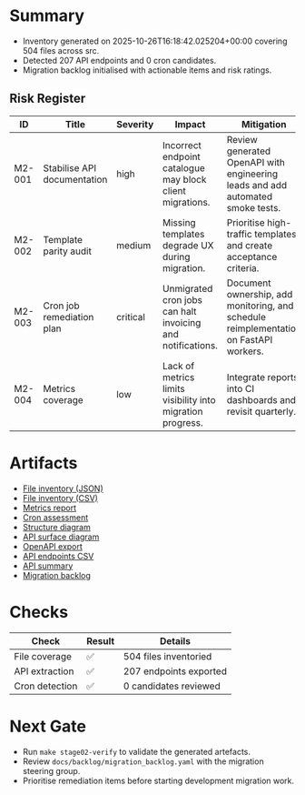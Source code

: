 # Summary

- Inventory generated on 2025-10-26T16:18:42.025204+00:00 covering 504 files across src.
- Detected 207 API endpoints and 0 cron candidates.
- Migration backlog initialised with actionable items and risk ratings.

## Risk Register
| ID | Title | Severity | Impact | Mitigation |
| --- | --- | --- | --- | --- |
| M2-001 | Stabilise API documentation | high | Incorrect endpoint catalogue may block client migrations. | Review generated OpenAPI with engineering leads and add automated smoke tests. |
| M2-002 | Template parity audit | medium | Missing templates degrade UX during migration. | Prioritise high-traffic templates and create acceptance criteria. |
| M2-003 | Cron job remediation plan | critical | Unmigrated cron jobs can halt invoicing and notifications. | Document ownership, add monitoring, and schedule reimplementation on FastAPI workers. |
| M2-004 | Metrics coverage | low | Lack of metrics limits visibility into migration progress. | Integrate reports into CI dashboards and revisit quarterly. |

# Artifacts

- [File inventory (JSON)](../../docs/inventory/files.json)
- [File inventory (CSV)](../../docs/inventory/files.csv)
- [Metrics report](../../docs/inventory/metrics.md)
- [Cron assessment](../../docs/inventory/cron.md)
- [Structure diagram](../../docs/inventory/structure.mmd)
- [API surface diagram](../../docs/inventory/api_surface.mmd)
- [OpenAPI export](../../docs/inventory/api/openapi.json)
- [API endpoints CSV](../../docs/inventory/api/endpoints.csv)
- [API summary](../../docs/inventory/api/summary.md)
- [Migration backlog](../../docs/backlog/migration_backlog.yaml)

# Checks

| Check | Result | Details |
| --- | --- | --- |
| File coverage | ✅ | 504 files inventoried |
| API extraction | ✅ | 207 endpoints exported |
| Cron detection | ✅ | 0 candidates reviewed |

# Next Gate

- Run `make stage02-verify` to validate the generated artefacts.
- Review `docs/backlog/migration_backlog.yaml` with the migration steering group.
- Prioritise remediation items before starting development migration work.
